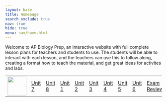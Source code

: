 ```yaml
---
layout: base
title: Homepage
search_exclude: true
nav: true
hide: true
menu: nav/home.html
---
```


Welcome to AP Biology Prep, an interactive website with full complete lesson plans for teachers and students to use. The students will be able to interact with each lesson, and the teachers can use this to follow along, creating a format how to teach the material, and get great ideas for activites and labs. 

<table>
    <tr>
        <td><img src="{{site.baseurl}}/images/flag.jpeg" height="60" title="Home" alt=""></td>
        <td><a href="{{site.baseurl}}/unitseven/">Unit 7</a></td>
        <td><a href="{{site.baseurl}}/fitness/">Unit 8</a></td>
        <td><a href="{{site.baseurl}}/san-diego/">Unit 1</a></td>
        <td><a href="{{site.baseurl}}/sprinttwo/">Unit 2</a></td>
        <td><a href="{{site.baseurl}}/sprintthree/">Unit 3</a></td>
        <td><a href="{{site.baseurl}}/exam/">Unit 4</a></td>
        <td><a href="{{site.baseurl}}/exam/">Unit 5</a></td>
        <td><a href="{{site.baseurl}}/exam/">Unit 6</a></td>
        <td><a href="{{site.baseurl}}/exam/">Exam Review</a></td>
        
        
        
  </tr>